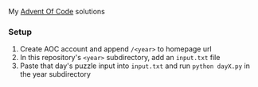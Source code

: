 My [Advent Of Code](https://adventofcode.com/) solutions

### Setup

1. Create AOC account and append `/<year>` to homepage url
2. In this repository's `<year>` subdirectory, add an `input.txt` file
3. Paste that day's puzzle input into `input.txt` and run `python dayX.py` in the year subdirectory